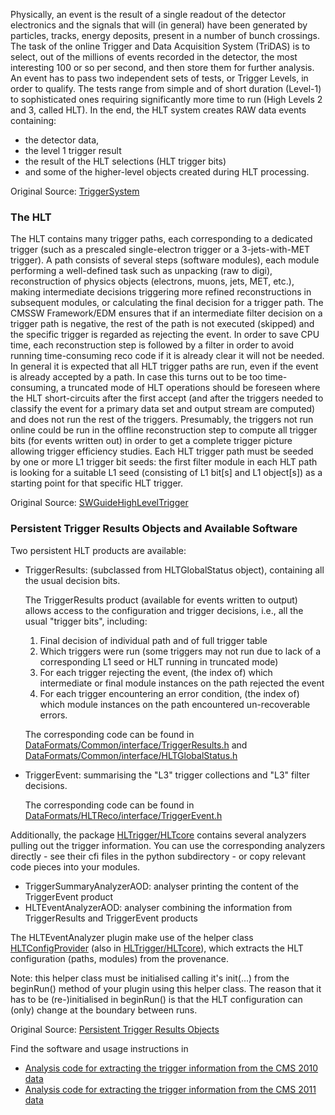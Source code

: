 Physically, an event is the result of a single readout of the detector electronics and the signals that will (in general) have been generated by particles, tracks, energy deposits, present in a number of bunch crossings. The task of the online Trigger and Data Acquisition System (TriDAS) is to select, out of the millions of events recorded in the detector, the most interesting 100 or so per second, and then store them for further analysis. An event has to pass two independent sets of tests, or Trigger Levels, in order to qualify. The tests range from simple and of short duration (Level-1) to sophisticated ones requiring significantly more time to run (High Levels 2 and 3, called HLT). In the end, the HLT system creates RAW data events containing:
- the detector data,
- the level 1 trigger result
- the result of the HLT selections (HLT trigger bits)
- and some of the higher-level objects created during HLT processing.

Original Source: [TriggerSystem](https://twiki.cern.ch/twiki/bin/view/CMSPublic/WorkBookCMSSWFramework#TriggerSystem "TriggerSystem")


### The HLT

The HLT contains many trigger paths, each corresponding to a dedicated trigger (such as a prescaled single-electron trigger or a 3-jets-with-MET trigger). A path consists of several steps (software modules), each module performing a well-defined task such as unpacking (raw to digi), reconstruction of physics objects (electrons, muons, jets, MET, etc.), making intermediate decisions triggering more refined reconstructions in subsequent modules, or calculating the final decision for a trigger path. The CMSSW Framework/EDM ensures that if an intermediate filter decision on a trigger path is negative, the rest of the path is not executed (skipped) and the specific trigger is regarded as rejecting the event. In order to save CPU time, each reconstruction step is followed by a filter in order to avoid running time-consuming reco code if it is already clear it will not be needed.
In general it is expected that all HLT trigger paths are run, even if the event is already accepted by a path. In case this turns out to be too time-consuming, a truncated mode of HLT operations should be foreseen where the HLT short-circuits after the first accept (and after the triggers needed to classify the event for a primary data set and output stream are computed) and does not run the rest of the triggers. Presumably, the triggers not run online could be run in the offline reconstruction step to compute all trigger bits (for events written out) in order to get a complete trigger picture allowing trigger efficiency studies.
Each HLT trigger path must be seeded by one or more L1 trigger bit seeds: the first filter module in each HLT path is looking for a suitable L1 seed (consisting of L1 bit[s] and L1 object[s]) as a starting point for that specific HLT trigger.

Original Source: [SWGuideHighLevelTrigger](https://twiki.cern.ch/twiki/bin/view/CMSPublic/SWGuideHighLevelTrigger#How_it_works "SWGuideHighLevelTrigger")

### Persistent Trigger Results Objects and Available Software

Two persistent HLT products are available:

- TriggerResults: (subclassed from HLTGlobalStatus object), containing 
all the usual decision bits.  

    The TriggerResults product (available for events written to output) 
allows access to the configuration and trigger decisions, i.e., 
all the usual "trigger bits", including:
    1. Final decision of individual path and of full trigger table
    2. Which triggers were run (some triggers may not run due to lack of a corresponding L1 seed or HLT running in truncated mode)
    3. For each trigger rejecting the event, (the index of) which intermediate or final module instances on the path rejected the event
    4. For each trigger encountering an error condition, (the index of) 
which module instances on the path encountered un-recoverable 
errors.

    The corresponding code can be found in [DataFormats/Common/interface/TriggerResults.h](https://github.com/cms-sw/cmssw/blob/CMSSW_5_3_X/DataFormats/Common/interface/TriggerResults.h "TriggerResults.h") and [DataFormats/Common/interface/HLTGlobalStatus.h](https://github.com/cms-sw/cmssw/blob/CMSSW_5_3_X/DataFormats/Common/interface/HLTGlobalStatus.h "HLTGlobalStatus.h")

- TriggerEvent: summarising the "L3" trigger collections and "L3" filter decisions.  

    The corresponding code can be found in [DataFormats/HLTReco/interface/TriggerEvent.h](https://github.com/cms-sw/cmssw/blob/CMSSW_5_3_X/DataFormats/HLTReco/interface/TriggerEvent.h "TriggerEvent.h")

Additionally, the package [HLTrigger/HLTcore](htts://github.com/cms-sw/cmssw/tree/CMSSW_5_3_X/HLTrigger/HLTcore "HLTrigger/HLTcore") contains several 
analyzers pulling out the trigger information. 
You can use the corresponding analyzers directly - see their cfi files in 
the python subdirectory - or copy relevant code pieces into your modules.

- TriggerSummaryAnalyzerAOD: analyser printing the content of the TriggerEvent product
- HLTEventAnalyzerAOD: analyser combining the information from TriggerResults and TriggerEvent products

The HLTEventAnalyzer plugin make use of the helper class [HLTConfigProvider](https://github.com/cms-sw/cmssw/blob/CMSSW_5_3_X/HLTrigger/HLTcore/interface/HLTConfigProvider.h "HLTConfigProvider") (also in [HLTrigger/HLTcore](https://github.com/cms-sw/cmssw/tree/CMSSW_5_3_X/HLTrigger/HLTcore "HLTrigger/HLTcore")), which extracts the HLT configuration (paths, modules) from the provenance. 

Note: this helper class must be initialised calling it's init(...) 
from the beginRun() method of your plugin using this helper class. The reason 
that it has to be (re-)initialised in beginRun() is that the HLT 
configuration can (only) change at the boundary between runs. 

Original Source: [Persistent Trigger Results Objects](https://twiki.cern.ch/twiki/bin/view/CMSPublic/SWGuideHighLevelTrigger#Persistent_Trigger_Results_Objec "Persistent Trigger Results Objects") 

Find the software and usage instructions in

- [Analysis code for extracting the trigger information from the CMS 2010 data](/record/5003)
- [Analysis code for extracting the trigger information from the CMS 2011 data](/record/5004)
